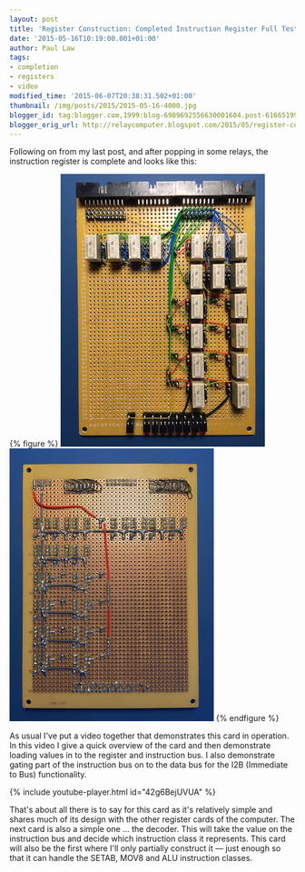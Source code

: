 ```yaml
---
layout: post
title: 'Register Construction: Completed Instruction Register Full Test'
date: '2015-05-16T10:19:00.001+01:00'
author: Paul Law
tags:
- completion
- registers
- video
modified_time: '2015-06-07T20:38:31.502+01:00'
thumbnail: /img/posts/2015/2015-05-16-4000.jpg
blogger_id: tag:blogger.com,1999:blog-6989692556630001604.post-6166519978545466354
blogger_orig_url: http://relaycomputer.blogspot.com/2015/05/register-construction-completed.html
---
```


Following on from my last post, and after popping in some relays, the 
instruction register is complete and looks like this:

{% figure %}
![Completed Instruction Register (front view)](/assets/img/posts/2015/2015-05-16-0000.jpg)
![Completed Instruction Register (rear view)](/assets/img/posts/2015/2015-05-16-0001.jpg)
{% endfigure %}

As usual I've put a video together that 
demonstrates this card in operation. In this video I give a quick overview of 
the card and then demonstrate loading values in to the register and 
instruction bus. I also  demonstrate gating part of the instruction bus on to 
the data bus for the I2B (Immediate to Bus) functionality.

{% include youtube-player.html id="42g6BejUVUA" %}

That's about all there is to say for this 
card as it's relatively simple and shares much of its design with the other 
register cards of the computer. The next card is also a simple one ... the 
decoder. This will take the value on the instruction bus and decide which 
instruction class it represents. This card will also be the first where I'll 
only partially construct it — just enough so that it can handle the SETAB, 
MOV8 and ALU instruction classes.
